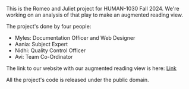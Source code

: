 This is the Romeo and Juliet project for HUMAN-1030 Fall 2024. We're working on an analysis of that play to make an augmented reading view.

The project's done by four people:

* Myles: Documentation Officer and Web Designer
* Aania: Subject Expert
* Nidhi: Quality Control Officer
* Avi: Team Co-Ordinator

The link to our website with our augmented reading view is here: [Link](https://untrogen999.github.io/romeo_and_juliet/)

All the project's code is released under the public domain.
